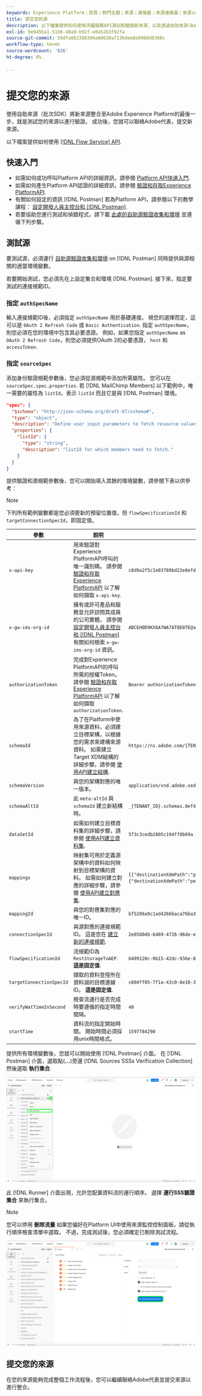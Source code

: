 ```yaml
---
keywords: Experience Platform；首頁；熱門主題；來源；連接器；來源連接器；來源sdk;sdk; SDK
title: 提交您的源
description: 以下檔案提供如何使用流量服務API測試和驗證新來源，以及透過自助來源(Batch SDK)整合新來源的步驟。
exl-id: 9e945ba1-51b6-40a9-b92f-e0a52b3f92fa
source-git-commit: 59dfa862388394a68630a7136dee8e8988d0368c
workflow-type: tm+mt
source-wordcount: '826'
ht-degree: 0%

---
```


# 提交您的來源

使用自助來源（批次SDK）將新來源整合至Adobe Experience Platform的最後一步，就是測試您的來源以進行驗證。 成功後，您就可以聯絡Adobe代表，提交新來源。

以下檔案提供如何使用 [[!DNL Flow Service] API](https://www.adobe.io/experience-platform-apis/references/flow-service/).

## 快速入門

* 如需如何成功呼叫Platform API的詳細資訊，請參閱 [Platform API快速入門](../../../landing/api-guide.md).
* 如需如何產生Platform API認證的詳細資訊，請參閱 [驗證和存取Experience PlatformAPI](../../../landing/api-authentication.md).
* 有關如何設定的資訊 [!DNL Postman] 若為Platform API，請參閱以下的教學課程： [設定開發人員主控台和 [!DNL Postman]](../../../landing/postman.md).
* 若要協助您進行測試和偵錯程式，請下載 [此處的自助源驗證收集和環境](../assets/sdk-verification.zip) 並遵循下列步驟。

## 測試源

要測試源，必須運行 [自助源驗證收集和環境](../assets/sdk-verification.zip) on [!DNL Postman] 同時提供與源相關的適當環境變數。

若要開始測試，您必須先在上設定集合和環境 [!DNL Postman]. 接下來，指定要測試的連接規範ID。

### 指定 `authSpecName`

輸入連接規範ID後，必須指定 `authSpecName` 用於基礎連接。 視您的選擇而定，這可以是 `OAuth 2 Refresh Code` 或  `Basic Authentication`. 指定 `authSpecName`，則您必須在您的環境中包含其必要憑證。 例如，如果您指定 `authSpecName` as `OAuth 2 Refresh Code`，則您必須提供OAuth 2的必要憑證， `host` 和 `accessToken`.

### 指定 `sourceSpec`

添加身份驗證規範參數後，您必須從源規範中添加所需屬性。 您可以在 `sourceSpec.spec.properties`. 若 [!DNL MailChimp Members] 以下範例中，唯一需要的屬性為 `listId`，表示 `listId` 而且它是與 [!DNL Postman] 環境。

```json
"spec": {
  "$schema": "http://json-schema.org/draft-07/schema#",
  "type": "object",
  "description": "Define user input parameters to fetch resource values.",
  "properties": {
    "listId": {
      "type": "string",
      "description": "listId for which members need to fetch."
    }
  }
}
```

提供驗證和源規範參數後，您可以開始填入其餘的環境變數，請參閱下表以供參考：

>[!NOTE]
>
>下列所有範例變數都是您必須更新的預留位置值，但 `flowSpecificationId` 和 `targetConnectionSpecId`，即固定值。

| 參數 | 說明 | 範例 |
| --- | --- | --- |
| `x-api-key` | 用來驗證對Experience PlatformAPI呼叫的唯一識別碼。 請參閱 [驗證和存取Experience PlatformAPI](../../../landing/api-authentication.md) 以了解如何擷取 `x-api-key`. | `c8d9a2f5c1e03789bd22e8efdd1bdc1b` |
| `x-gw-ims-org-id` | 擁有或許可產品和服務並允許訪問其成員的公司實體。 請參閱 [設定開發人員主控台和 [!DNL Postman]](../../../landing/postman.md) 有關如何檢索 `x-gw-ims-org-id` 資訊。 | `ABCEH0D9KX6A7WA7ATQE0TE@adobeOrg` |
| `authorizationToken` | 完成對Experience PlatformAPI的呼叫所需的授權Token。 請參閱 [驗證和存取Experience PlatformAPI](../../../landing/api-authentication.md) 以了解如何擷取 `authorizationToken`. | `Bearer authorizationToken` |
| `schemaId` | 為了在Platform中使用來源資料，必須建立目標架構，以根據您的需求來建構來源資料。 如需建立Target XDM結構的詳細步驟，請參閱 [使用API建立結構](../../../xdm/api/schemas.md). | `https://ns.adobe.com/{TENANT_ID}.schemas.0ef4ce0d390f0809fad490802f53d30b` |
| `schemaVersion` | 與您的架構對應的唯一版本。 | `application/vnd.adobe.xed-full-notext+json; version=1` |
| `schemaAltId` | 此 `meta:altId` 與  `schemaId` 建立新結構時。 | `_{TENANT_ID}.schemas.0ef4ce0d390f0809fad490802f53d30b` |
| `dataSetId` | 如需如何建立目標資料集的詳細步驟，請參閱 [使用API建立資料集](../../../catalog/api/create-dataset.md). | `5f3c3cedb2805c194ff0b69a` |
| `mappings` | 映射集可用於定義源架構中的資料如何映射到目標架構的資料。 如需如何建立對應的詳細步驟，請參閱 [使用API建立對應集](../../../data-prep/api/mapping-set.md). | `[{"destinationXdmPath":"person.name.firstName","sourceAttribute":"email.email_id","identity":false,"version":0},{"destinationXdmPath":"person.name.lastName","sourceAttribute":"email.activity.action","identity":false,"version":0}]` |
| `mappingId` | 與您的對應集對應的唯一ID。 | `bf5286a9c1ad4266baca76ba3adc9366` |
| `connectionSpecId` | 與源對應的連接規範ID。 這是您在 [建立新的連接規範](./create.md). | `2e8580db-6489-4726-96de-e33f5f60295f` |
| `flowSpecificationId` | 流規範ID為 `RestStorageToAEP`. **這是固定值**. | `6499120c-0b15-42dc-936e-847ea3c24d72` |
| `targetConnectionSpecId` | 擷取的資料登陸所在資料湖的目標連線ID。 **這是固定值**. | `c604ff05-7f1a-43c0-8e18-33bf874cb11c` |
| `verifyWatTimeInSecond` | 檢查流運行是否完成時要遵循的指定時間間隔。 | `40` |
| `startTime` | 資料流的指定開始時間。 開始時間必須採用unix時間格式。 | `1597784298` |

提供所有環境變數後，您就可以開始使用 [!DNL Postman] 介面。 在 [!DNL Postman] 介面，選取點(**...**)旁邊 [!DNL Sources SSSs Verification Collection] 然後選取 **執行集合**.

![跑道](../assets/runner.png)

此 [!DNL Runner] 介面出現，允許您配置資料流的運行順序。 選擇 **運行SSS驗證集合** 來執行集合。

>[!NOTE]
>
>您可以停用 **刪除流量** 如果您偏好在Platform UI中使用來源監控控制面板，請從執行順序檢查清單中選取。 不過，完成測試後，您必須確定已刪除測試流程。

![執行集合](../assets/run-collection.png)

## 提交您的來源

在您的來源能夠完成整個工作流程後，您可以繼續聯絡Adobe代表並提交來源以進行整合。
